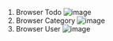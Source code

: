 1. Browser Todo
   ![image](https://github.com/user-attachments/assets/8e0d2ad8-0edf-448c-851a-9241cf78428e)
2. Browser Category
   ![image](https://github.com/user-attachments/assets/347ffb5e-82d4-442e-b2af-735cf7d31db3)
3. Browser User
   ![image](https://github.com/user-attachments/assets/d2f196eb-9d32-4e0d-bffc-adf89dd7b01f)
